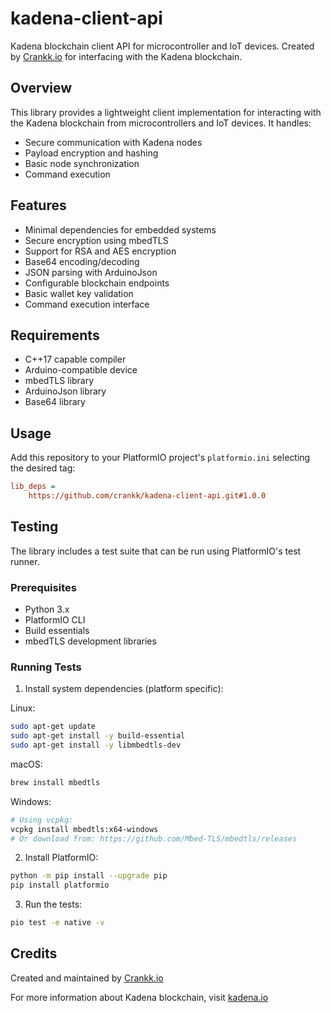 # kadena-client-api

Kadena blockchain client API for microcontroller and IoT devices. Created by [Crankk.io](https://crankk.io) for interfacing with the Kadena blockchain.

## Overview

This library provides a lightweight client implementation for interacting with the Kadena blockchain from microcontrollers and IoT devices. It handles:

- Secure communication with Kadena nodes
- Payload encryption and hashing
- Basic node synchronization
- Command execution

## Features

- Minimal dependencies for embedded systems
- Secure encryption using mbedTLS
- Support for RSA and AES encryption
- Base64 encoding/decoding
- JSON parsing with ArduinoJson
- Configurable blockchain endpoints
- Basic wallet key validation
- Command execution interface

## Requirements

- C++17 capable compiler
- Arduino-compatible device
- mbedTLS library
- ArduinoJson library
- Base64 library

## Usage

Add this repository to your PlatformIO project's `platformio.ini` selecting the desired tag:

```ini
lib_deps =
    https://github.com/crankk/kadena-client-api.git#1.0.0
```

## Testing

The library includes a test suite that can be run using PlatformIO's test runner.

### Prerequisites
- Python 3.x
- PlatformIO CLI
- Build essentials
- mbedTLS development libraries

### Running Tests

1. Install system dependencies (platform specific):

Linux:
```bash
sudo apt-get update
sudo apt-get install -y build-essential
sudo apt-get install -y libmbedtls-dev
```

macOS:
```bash
brew install mbedtls
```

Windows:
```bash
# Using vcpkg:
vcpkg install mbedtls:x64-windows
# Or download from: https://github.com/Mbed-TLS/mbedtls/releases
```

2. Install PlatformIO:
```bash
python -m pip install --upgrade pip
pip install platformio
```

3. Run the tests:
```bash
pio test -e native -v
```

## Credits

Created and maintained by [Crankk.io](https://crankk.io)

For more information about Kadena blockchain, visit [kadena.io](https://kadena.io)
